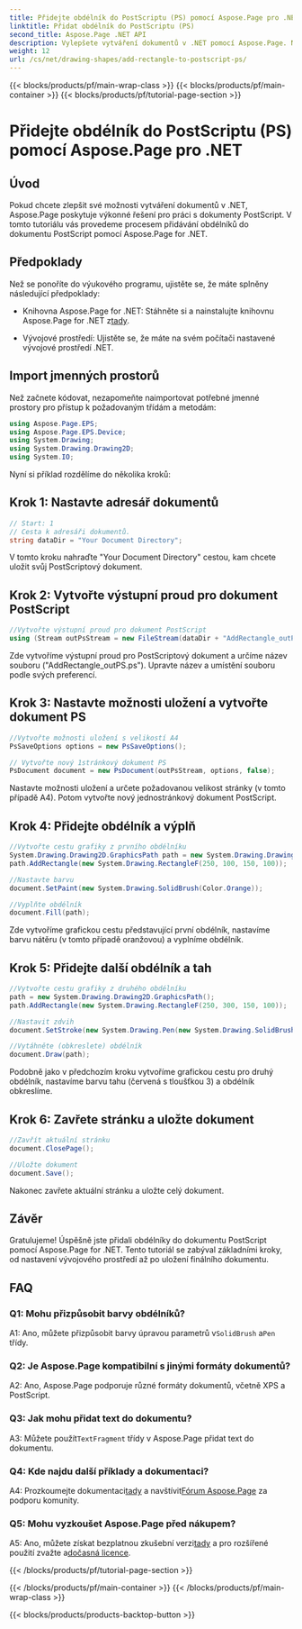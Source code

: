 ```yaml
---
title: Přidejte obdélník do PostScriptu (PS) pomocí Aspose.Page pro .NET
linktitle: Přidat obdélník do PostScriptu (PS)
second_title: Aspose.Page .NET API
description: Vylepšete vytváření dokumentů v .NET pomocí Aspose.Page. Naučte se přidávat obdélníky do souborů PostScript (PS) krok za krokem.
weight: 12
url: /cs/net/drawing-shapes/add-rectangle-to-postscript-ps/
---
```


{{< blocks/products/pf/main-wrap-class >}}
{{< blocks/products/pf/main-container >}}
{{< blocks/products/pf/tutorial-page-section >}}

# Přidejte obdélník do PostScriptu (PS) pomocí Aspose.Page pro .NET

## Úvod

Pokud chcete zlepšit své možnosti vytváření dokumentů v .NET, Aspose.Page poskytuje výkonné řešení pro práci s dokumenty PostScript. V tomto tutoriálu vás provedeme procesem přidávání obdélníků do dokumentu PostScript pomocí Aspose.Page for .NET.

## Předpoklady

Než se ponoříte do výukového programu, ujistěte se, že máte splněny následující předpoklady:

-  Knihovna Aspose.Page for .NET: Stáhněte si a nainstalujte knihovnu Aspose.Page for .NET z[tady](https://releases.aspose.com/page/net/).

- Vývojové prostředí: Ujistěte se, že máte na svém počítači nastavené vývojové prostředí .NET.

## Import jmenných prostorů

Než začnete kódovat, nezapomeňte naimportovat potřebné jmenné prostory pro přístup k požadovaným třídám a metodám:

```csharp
using Aspose.Page.EPS;
using Aspose.Page.EPS.Device;
using System.Drawing;
using System.Drawing.Drawing2D;
using System.IO;
```

Nyní si příklad rozdělíme do několika kroků:

## Krok 1: Nastavte adresář dokumentů

```csharp
// Start: 1
// Cesta k adresáři dokumentů.
string dataDir = "Your Document Directory";
```

V tomto kroku nahraďte "Your Document Directory" cestou, kam chcete uložit svůj PostScriptový dokument.

## Krok 2: Vytvořte výstupní proud pro dokument PostScript

```csharp
//Vytvořte výstupní proud pro dokument PostScript
using (Stream outPsStream = new FileStream(dataDir + "AddRectangle_outPS.ps", FileMode.Create))
```

Zde vytvoříme výstupní proud pro PostScriptový dokument a určíme název souboru ("AddRectangle_outPS.ps"). Upravte název a umístění souboru podle svých preferencí.

## Krok 3: Nastavte možnosti uložení a vytvořte dokument PS

```csharp
//Vytvořte možnosti uložení s velikostí A4
PsSaveOptions options = new PsSaveOptions();

// Vytvořte nový 1stránkový dokument PS
PsDocument document = new PsDocument(outPsStream, options, false);
```

Nastavte možnosti uložení a určete požadovanou velikost stránky (v tomto případě A4). Potom vytvořte nový jednostránkový dokument PostScript.

## Krok 4: Přidejte obdélník a výplň

```csharp
//Vytvořte cestu grafiky z prvního obdélníku
System.Drawing.Drawing2D.GraphicsPath path = new System.Drawing.Drawing2D.GraphicsPath();
path.AddRectangle(new System.Drawing.RectangleF(250, 100, 150, 100));

//Nastavte barvu
document.SetPaint(new System.Drawing.SolidBrush(Color.Orange));

//Vyplňte obdélník
document.Fill(path);
```

Zde vytvoříme grafickou cestu představující první obdélník, nastavíme barvu nátěru (v tomto případě oranžovou) a vyplníme obdélník.

## Krok 5: Přidejte další obdélník a tah

```csharp
//Vytvořte cestu grafiky z druhého obdélníku
path = new System.Drawing.Drawing2D.GraphicsPath();
path.AddRectangle(new System.Drawing.RectangleF(250, 300, 150, 100));

//Nastavit zdvih
document.SetStroke(new System.Drawing.Pen(new System.Drawing.SolidBrush(Color.Red), 3));

//Vytáhněte (obkreslete) obdélník
document.Draw(path);
```

Podobně jako v předchozím kroku vytvoříme grafickou cestu pro druhý obdélník, nastavíme barvu tahu (červená s tloušťkou 3) a obdélník obkreslíme.

## Krok 6: Zavřete stránku a uložte dokument

```csharp
//Zavřít aktuální stránku
document.ClosePage();

//Uložte dokument
document.Save();
```

Nakonec zavřete aktuální stránku a uložte celý dokument.

## Závěr

Gratulujeme! Úspěšně jste přidali obdélníky do dokumentu PostScript pomocí Aspose.Page for .NET. Tento tutoriál se zabýval základními kroky, od nastavení vývojového prostředí až po uložení finálního dokumentu.

## FAQ

### Q1: Mohu přizpůsobit barvy obdélníků?

A1: Ano, můžete přizpůsobit barvy úpravou parametrů v`SolidBrush` a`Pen` třídy.

### Q2: Je Aspose.Page kompatibilní s jinými formáty dokumentů?

A2: Ano, Aspose.Page podporuje různé formáty dokumentů, včetně XPS a PostScript.

### Q3: Jak mohu přidat text do dokumentu?

 A3: Můžete použít`TextFragment` třídy v Aspose.Page přidat text do dokumentu.

### Q4: Kde najdu další příklady a dokumentaci?

 A4: Prozkoumejte dokumentaci[tady](https://reference.aspose.com/page/net/) a navštívit[Fórum Aspose.Page](https://forum.aspose.com/c/page/39) za podporu komunity.

### Q5: Mohu vyzkoušet Aspose.Page před nákupem?

 A5: Ano, můžete získat bezplatnou zkušební verzi[tady](https://releases.aspose.com/) a pro rozšířené použití zvažte a[dočasná licence](https://purchase.aspose.com/temporary-license/).

{{< /blocks/products/pf/tutorial-page-section >}}

{{< /blocks/products/pf/main-container >}}
{{< /blocks/products/pf/main-wrap-class >}}

{{< blocks/products/products-backtop-button >}}
